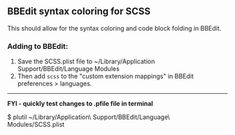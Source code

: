 ## BBEdit syntax coloring for SCSS

This should allow for the syntax coloring and code block folding in BBEdit.

### Adding to BBEdit:

1. Save the SCSS.plist file to ~/Library/Application Support/BBEdit/Language Modules
2. Then add `scss` to the "custom extension mappings" in BBEdit preferences > languages.

---

**FYI - quickly test changes to .pfile file in terminal**

$ plutil ~/Library/Application\ Support/BBEdit/Language\ Modules/SCSS.plist
